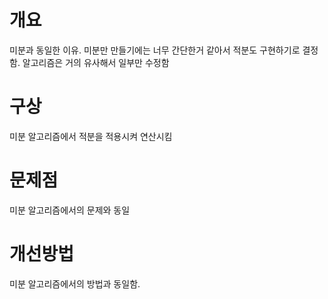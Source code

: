 # 개요
미분과 동일한 이유. 미분만 만들기에는 너무 간단한거 같아서 적분도 구현하기로 결정함.
알고리즘은 거의 유사해서 일부만 수정함


# 구상
미분 알고리즘에서 적분을 적용시켜 연산시킴


# 문제점
미분 알고리즘에서의 문제와 동일

# 개선방법
미분 알고리즘에서의 방법과 동일함.
